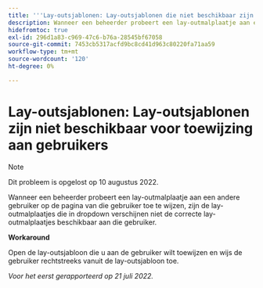 ```yaml
---
title: '''Lay-outsjablonen: Lay-outsjablonen die niet beschikbaar zijn om toe te wijzen aan gebruikers'
description: Wanneer een beheerder probeert een lay-outmalplaatje aan een andere gebruiker op de pagina van die gebruiker toe te wijzen, zijn de lay-outmalplaatjes die in dropdown verschijnen niet de correcte lay-outmalplaatjes beschikbaar aan die gebruiker.
hidefromtoc: true
exl-id: 296d1a83-c969-47c6-b76a-28545bf67058
source-git-commit: 7453cb5317acfd9bc8cd41d963c80220fa71aa59
workflow-type: tm+mt
source-wordcount: '120'
ht-degree: 0%

---
```


# Lay-outsjablonen: Lay-outsjablonen zijn niet beschikbaar voor toewijzing aan gebruikers

>[!NOTE]
>
>Dit probleem is opgelost op 10 augustus 2022.

Wanneer een beheerder probeert een lay-outmalplaatje aan een andere gebruiker op de pagina van die gebruiker toe te wijzen, zijn de lay-outmalplaatjes die in dropdown verschijnen niet de correcte lay-outmalplaatjes beschikbaar aan die gebruiker.

**Workaround**

Open de lay-outsjabloon die u aan de gebruiker wilt toewijzen en wijs de gebruiker rechtstreeks vanuit de lay-outsjabloon toe.

_Voor het eerst gerapporteerd op 21 juli 2022._

